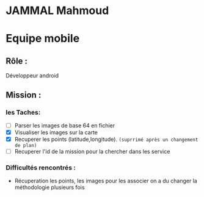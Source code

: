 # JAMMAL Mahmoud

# Equipe mobile

## Rôle : 

Développeur android

## Mission : 

### les Taches:

- [ ] Parser les images de base 64 en fichier
- [X] Visualiser les images sur la carte
- [X] Recuperer les points (latitude,longitude). ``` (suprrimé après un changement de plan) ```
- [ ] Recuperer l'id de la mission pour la chercher dans les service

### Difficultés rencontrés :

- Récuperation les points, les images pour les associer on a du changer la méthodologie plusieurs fois   
